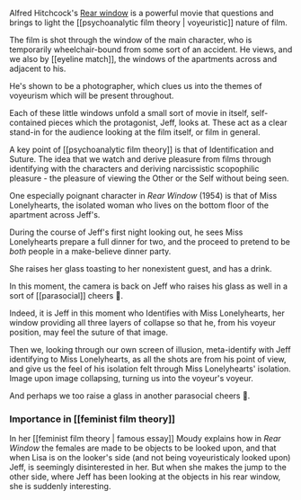 Alfred Hitchcock's [Rear window](https://www.imdb.com/title/tt0047396/?ref_=nv_sr_srsg_0) is a powerful movie that questions and brings to light the [[psychoanalytic film theory | voyeuristic]] nature of film.

The film is shot through the window of the main character, who is temporarily wheelchair-bound from some sort of an accident. He views, and we also by [[eyeline match]], the windows of the apartments across and adjacent to his.

He's shown to be a photographer, which clues us into the themes of voyeurism which will be present throughout. 

Each of these little windows unfold a small sort of movie in itself, self-contained pieces which the protagonist, Jeff, looks at. These act as a clear stand-in for the audience looking at the film itself, or film in general. 

A key point of [[psychoanalytic film theory]] is that of Identification and Suture. The idea that we watch and derive pleasure from films through identifying with the characters and deriving narcissistic scopophilic pleasure - the pleasure of viewing the Other or the Self without being seen.

One especially poignant character in *Rear Window* (1954) is that of Miss Lonelyhearts, the isolated woman who lives on the bottom floor of the apartment across Jeff's.

During the course of Jeff's first night looking out, he sees Miss Lonelyhearts prepare a full dinner for two, and the proceed to pretend to be *both* people in a make-believe dinner party.

She raises her glass toasting to her nonexistent guest, and has a drink. 

In this moment, the camera is back on Jeff who raises his glass as well in a sort of [[parasocial]] cheers 🥂.

Indeed, it is Jeff in this moment who Identifies with Miss Lonelyhearts, her window providing all three layers of collapse so that he, from his voyeur position, may feel the suture of that image.

Then we, looking through our own screen of illusion, meta-identify with Jeff identifying to Miss Lonelyhearts, as all the shots are from his point of view, and give us the feel of his isolation felt through Miss Lonelyhearts' isolation. Image upon image collapsing, turning us into the voyeur's voyeur. 

And perhaps we too raise a glass in another parasocial cheers 🥂. 

### Importance in [[feminist film theory]]

In her [[feminist film theory | famous essay]] Moudy explains how in *Rear Window* the females are made to be objects to be looked upon, and that when Lisa is on the looker's side (and not being voyeuristicaly looked upon) Jeff, is seemingly disinterested in her. But when she makes the jump to the other side, where Jeff has been looking at the objects in his rear window, she is suddenly interesting.
